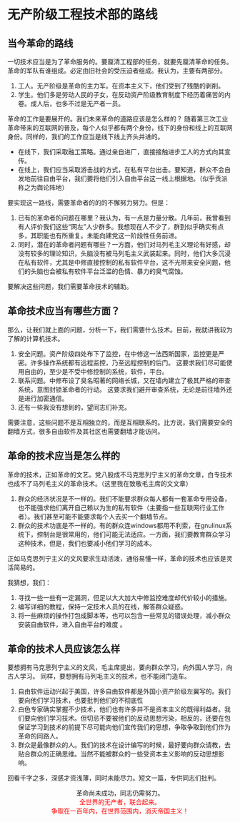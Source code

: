 # 无产阶级工程技术部的路线
## 当今革命的路线
一切技术应当是为了革命服务的。要厘清工程部的任务，就要先厘清革命的任务。
革命的军队有谁组成。必定由旧社会的受压迫者组成。我认为，主要有两部分。
1. 工人。无产阶级是革命的主力军。在资本主义下，他们受到了残酷的剥削。
2. 学生。他们多是劳动人民的子女，在反动资产阶级教育制度下经历着痛苦的内卷。成人后，也多不过是无产者一员。

革命的工作是要展开的。我们未来革命的道路应该是怎么样的？
随着第三次工业革命带来的互联网的普及，每个人似乎都有两个身份，线下的身份和线上的互联网身份。同样的，我们的工作应当是线下线上齐头并进的。
+ 在线下，我们采取融工策略。通过亲自进厂，直接接触进步工人的方式向其宣传。
+ 在线上，我们应当采取游击战的方式，在私有平台出击。要知道，群众不会自发地前往自由平台，我们要将他们引入自由平台这一线上根据地。（似乎贡派称之为舆论阵地）

要实现这一路线，需要革命者的的的不懈努力努力。但是：
1.  已有的革命者的问题在哪里？我认为，有一点是力量分散。几年前，我曾看到有人评价我们这些“网左”人少群多。我想现在人不少了，群到似乎确实有点多，其职能也有所重复。未能向建党这一阶段性任务前进。
2. 同时，潜在的革命者问题有哪些？一方面，他们对马列毛主义理论有好感，却没有较多的理论知识，头脑没有被马列毛主义武装起来。同时，他们大多沉浸在私有软件，尤其是中修直接控制的私有软件平台，这不光带来安全问题，他们的头脑也会被私有软件平台泛滥的色情、暴力的臭气腐蚀。

要解决这些问题，我们需要革命技术的辅助。

## 革命技术应当有哪些方面？
那么，让我们就上面的问题，分析一下，我们需要什么技术。目前，我就讲我较为了解的计算机技术。
1. 安全问题。资产阶级四处布下了监控，在中修这一法西斯国家，监控更是严密。许多操作系统都有远程监控，乃至远程控制的后门。
    这要求我们尽可能使用自由的，至少是不受中修控制的系统，软件，平台。
2. 联系问题。中修布设了臭名昭著的网络长城，又在墙内建立了极其严格的审查系统，意图封锁革命者的行动。
   这要求我们避开审查系统，无论是前往墙外还是进行加密通信。
3. 还有一些我没有想到的，望同志们补充。

需要注意，这些问题不是互相独立的，而是互相联系的。比方说，我们需要安全的翻墙方式，很多自由软件及其社区也需要翻墙才能访问。

## 革命的技术应当是怎么样的
革命的技术，正如革命的文艺。党八股成不马克思列宁主义的革命文章，白专技术也成不了马列毛主义的革命技术。（这里我在致敬毛主席的文文章）

1. 群众的经济状况是不一样的。我们不能要求群众每人都有一套革命专用设备，也不能强求他们离开自己赖以为生的私有软件（主要指一些互联网行业工作者）。我们甚至可能不能要求每个人去买一个翻墙节点。
2. 群众的技术功底是不一样的。有的群众连windows都用不利索，在gnulinux系统下，控制台是很常用的，他们可能无法适应。一方面，我们要教育群众学习这种技术，但是，我们也要减小他们学习的成本。

正如马克思列宁主义的文风要求生动活泼，通俗易懂一样，革命的技术也应该是灵活简易的。

我猜想，我们：
1. 寻找一些一些有一定漏洞，但足以大大加大中修监控难度却代价较小的措施。
2. 编写详细的教程，保持一定技术人员的在线，解答群众疑惑。
3. 将一些麻烦的操作打包成脚本等，也可以包含一些常见的错误处理，减小群众安装自由软件，进入自由平台的难度 。

## 革命的技术人员应该怎么样
要想拥有马克思列宁主义的文风，毛主席提出，要向群众学习，向外国人学习，向古人学习。
同样，要想拥有马列毛主义的技术，也不能闭门造车。
1. 自由软件运动兴起于美国，许多自由软件都是外国小资产阶级左翼写的。我们要向他们学习技术，也要批判他们的不彻底性 
2. 白色专家确实掌握不少技术，他们也有许多并不是资本主义的既得利益者。我们要向他们学习技术。但切忌不要被他们的反动思想污染，相反的，还要在包保证学习到技术的前提下尽可能向他们宣传我们的思想，争取争取到他们作为革命的同路人。
3. 群众是最像群众的人。我们的技术在设计编写的时候，最好要向群众请教，去贴合群众的正确思维。当然不能被群众的一些受资本主义影响的反动思想影响。

回看千字之多，深感才资浅薄，同时未能尽力。短文一篇，专供同志们批判。
<center>革命尚未成功，同志仍需努力。<br/><font color="red">全世界的无产者，联合起来。<br/>争取在一百年内，在世界范围内，消灭帝国主义！</font></center>


<!--stackedit_data:
eyJoaXN0b3J5IjpbLTQ1NjYwMTA5NywzMzI2MDM5MTMsMTUxOD
c3NTc0NCw5Mjg1Mzc5MTQsLTE2NzYzMzAxMTEsLTcwODg1Mjc2
NywtMTkyNDM3Mjk0NF19
-->